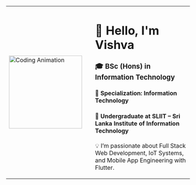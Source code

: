<!-- 👨‍💻 Animated Coding Intro Section -->
<table>
  <tr>
    <td width="220">
      <img src="https://cdn.jsdelivr.net/gh/abhisheknaiidu/abhisheknaiidu@master/code.gif" width="200" alt="Coding Animation" />
    </td>
    <td>
      <h1>👋 Hello, I'm <strong>Vishva</strong></h1>
      <h3>🎓 BSc (Hons) in Information Technology</h3>
      <h4>🔧 Specialization: Information Technology</h4>
      <h4>🏫 Undergraduate at <strong>SLIIT – Sri Lanka Institute of Information Technology</strong></h4>
      <p>💡 I’m passionate about Full Stack Web Development, IoT Systems, and Mobile App Engineering with Flutter.</p>
    </td>
  </tr>
</table>
